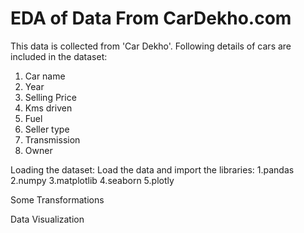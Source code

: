 # EDA of Data From CarDekho.com
This data is collected from 'Car Dekho'.
Following details of cars are included in the dataset:
1) Car name
2) Year
3) Selling Price
4) Kms driven
5) Fuel
6) Seller type
7) Transmission
8) Owner

Loading the dataset: Load the data and import the libraries:
1.pandas
2.numpy
3.matplotlib
4.seaborn
5.plotly

Some Transformations

Data Visualization

